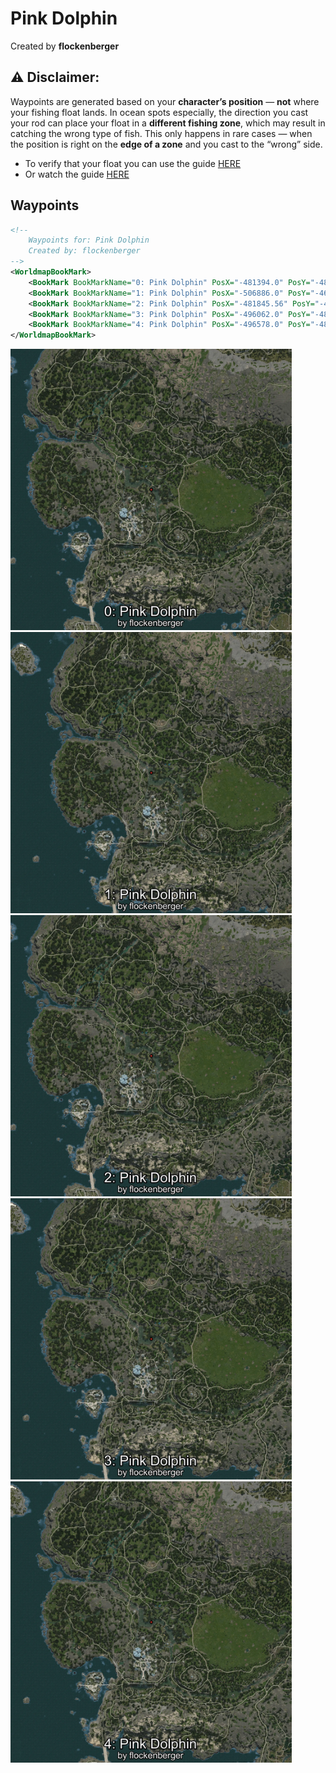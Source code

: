 # Pink Dolphin
Created by **flockenberger**

## ⚠️ Disclaimer:
Waypoints are generated based on your __**character’s position**__ — __not__ where your fishing float lands.
In ocean spots especially, the direction you cast your rod can place your float in a **different fishing zone**, which may result in catching the wrong type of fish.
This only happens in rare cases — when the position is right on the **edge of a zone** and you cast to the “wrong” side.

- To verify that your float you can use the guide [HERE](https://flockenberger.github.io/bdo-fish-position/)
- Or watch the guide [HERE](https://youtu.be/t-VXcRoNojk)

## Waypoints
```xml
<!--
    Waypoints for: Pink Dolphin
    Created by: flockenberger
-->
<WorldmapBookMark>
    <BookMark BookMarkName="0: Pink Dolphin" PosX="-481394.0" PosY="-4869.0" PosZ="-419734.0" />
    <BookMark BookMarkName="1: Pink Dolphin" PosX="-506886.0" PosY="-4661.0" PosZ="-403137.0" />
    <BookMark BookMarkName="2: Pink Dolphin" PosX="-481845.56" PosY="-4827.9844" PosZ="-419439.25" />
    <BookMark BookMarkName="3: Pink Dolphin" PosX="-496062.0" PosY="-4835.0" PosZ="-411142.0" />
    <BookMark BookMarkName="4: Pink Dolphin" PosX="-496578.0" PosY="-4839.0" PosZ="-411767.0" />
</WorldmapBookMark>
```

<img src="./Pink Dolphin_0_Preview.webp" width="450"/> <img src="./Pink Dolphin_1_Preview.webp" width="450"/> <img src="./Pink Dolphin_2_Preview.webp" width="450"/> <img src="./Pink Dolphin_3_Preview.webp" width="450"/> <img src="./Pink Dolphin_4_Preview.webp" width="450"/> 